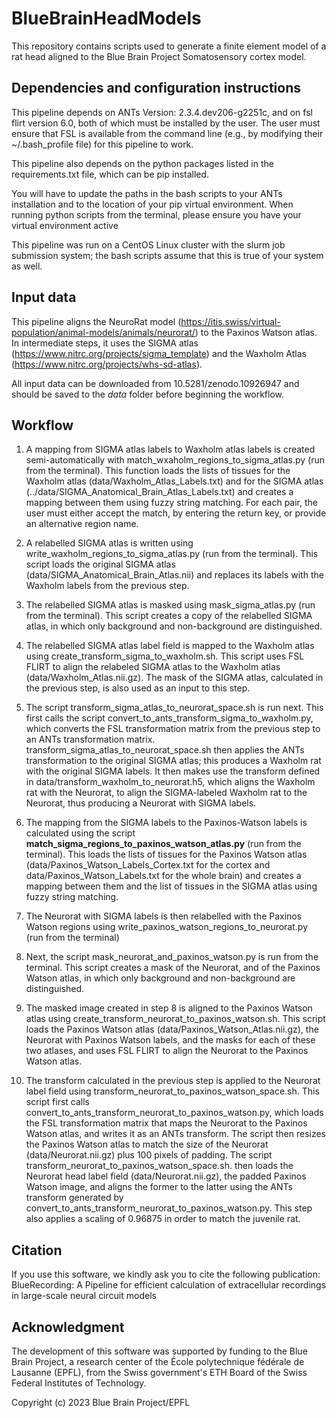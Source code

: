# BlueBrainHeadModels

This repository contains scripts used to generate a finite element model of a rat head aligned to the Blue Brain Project Somatosensory cortex model.

## Dependencies and configuration instructions

This pipeline depends on ANTs Version: 2.3.4.dev206-g2251c, and on fsl flirt version 6.0, both of which must be installed by the user. The user must ensure that FSL is available from the command line (e.g., by modifying their ~/.bash_profile file) for this pipeline to work. 

This pipeline also depends on the python packages listed in the requirements.txt file, which can be pip installed. 

You will have to update the paths in the bash scripts to your ANTs installation and to the location of your pip virtual environment. When running python scripts from the terminal, please ensure you have your virtual environment active

This pipeline was run on a CentOS Linux cluster with the slurm job submission system; the bash scripts assume that this is true of your system as well. 

## Input data

This pipeline aligns the NeuroRat model (https://itis.swiss/virtual-population/animal-models/animals/neurorat/) to the Paxinos Watson atlas. In intermediate steps, it uses the SIGMA atlas (https://www.nitrc.org/projects/sigma_template) and the Waxholm Atlas (https://www.nitrc.org/projects/whs-sd-atlas). 

All input data can be downloaded from 10.5281/zenodo.10926947 and should be saved to the *data* folder before beginning the workflow.

## Workflow

1. A mapping from SIGMA atlas labels to Waxholm atlas labels is created semi-automatically with match_wxaholm_regions_to_sigma_atlas.py (run from the terminal). This function loads the lists of tissues for the Waxholm atlas (data/Waxholm_Atlas_Labels.txt) and for the SIGMA atlas (../data/SIGMA_Anatomical_Brain_Atlas_Labels.txt) and creates a mapping between them using fuzzy string matching. For each pair, the user must either accept the match, by entering the return key, or provide an alternative region name.

2. A relabelled SIGMA atlas is written using write_waxholm_regions_to_sigma_atlas.py (run from the terminal). This script loads the original SIGMA atlas (data/SIGMA_Anatomical_Brain_Atlas.nii) and replaces its labels with the Waxholm labels from the previous step.

3. The relabelled SIGMA atlas is masked using mask_sigma_atlas.py (run from the terminal). This script creates a copy of the relabelled SIGMA atlas, in which only background and non-background are distinguished.

4. The relabelled SIGMA atlas label field is mapped to the Waxholm atlas using create_transform_sigma_to_waxholm.sh. This script uses FSL FLIRT to align the relabeled SIGMA atlas to the Waxholm atlas (data/Waxholm_Atlas.nii.gz). The mask of the SIGMA atlas, calculated in the previous step, is also used as an input to this step.

5. The script transform_sigma_atlas_to_neurorat_space.sh is run next. This first calls the script convert_to_ants_transform_sigma_to_waxholm.py, which converts the FSL transformation matrix from the previous step to an ANTs transformation matrix. transform_sigma_atlas_to_neurorat_space.sh then applies the ANTs transformation to the original SIGMA atlas; this produces a Waxholm rat with the original SIGMA labels. It then makes use the transform defined in data/transform_waxholm_to_neurorat.h5, which aligns the Waxholm rat with the Neurorat, to align the SIGMA-labeled Waxholm rat to the Neurorat, thus producing a Neurorat with SIGMA labels.

6. The mapping from the SIGMA labels to the Paxinos-Watson labels is calculated using the script **match_sigma_regions_to_paxinos_watson_atlas.py** (run from the terminal). This loads the lists of tissues for the Paxinos Watson atlas (data/Paxinos_Watson_Labels_Cortex.txt for the cortex and data/Paxinos_Watson_Labels.txt for the whole brain) and creates a mapping between them and the list of tissues in the SIGMA atlas using fuzzy string matching.

7. The Neurorat with SIGMA labels is then relabelled with the Paxinos Watson regions using write_paxinos_watson_regions_to_neurorat.py (run from the terminal)

8. Next, the script mask_neurorat_and_paxinos_watson.py is run from the terminal. This script creates a mask of the Neurorat, and of the Paxinos Watson atlas, in which only background and non-background are distinguished.

9. The masked image created in step 8 is aligned to the Paxinos Watson atlas using create_transform_neurorat_to_paxinos_watson.sh. This script loads the Paxinos Watson atlas (data/Paxinos_Watson_Atlas.nii.gz), the Neurorat with Paxinos Watson labels, and the masks for each of these two atlases, and uses FSL FLIRT to align the Neurorat to the Paxinos Watson atlas.

10. The transform calculated in the previous step is applied to the Neurorat label field using transform_neurorat_to_paxinos_watson_space.sh. This script first calls convert_to_ants_transform_neurorat_to_paxinos_watson.py, which loads the FSL transformation matrix that maps the Neurorat to the Paxinos Watson atlas, and writes it as an ANTs transform. The script then resizes the Paxinos Watson atlas to match the size of the Neurorat (data/Neurorat.nii.gz) plus 100 pixels of padding. The script transform_neurorat_to_paxinos_watson_space.sh. then loads the Neurorat head label field (data/Neurorat.nii.gz),  the padded Paxinos Watson image, and aligns the former to the latter using the ANTs transform generated by convert_to_ants_transform_neurorat_to_paxinos_watson.py. This step also applies a scaling of 0.96875 in order to match the juvenile rat.

## Citation
If you use this software, we kindly ask you to cite the following publication: BlueRecording: A Pipeline for efficient calculation of extracellular recordings in large-scale neural circuit models

## Acknowledgment
The development of this software was supported by funding to the Blue Brain Project, a research center of the École polytechnique fédérale de Lausanne (EPFL), from the Swiss government's ETH Board of the Swiss Federal Institutes of Technology.

Copyright (c) 2023 Blue Brain Project/EPFL
